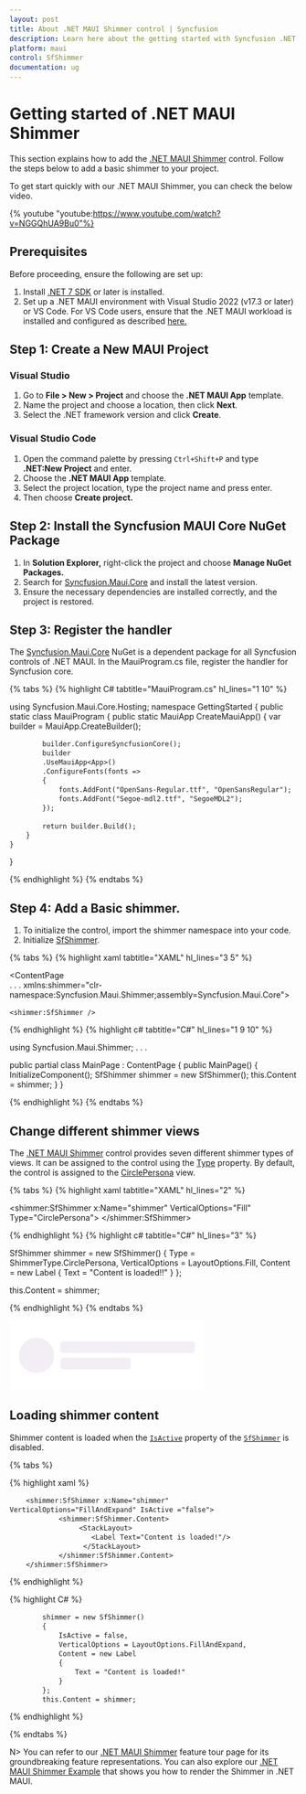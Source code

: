 ```yaml
---
layout: post
title: About .NET MAUI Shimmer control | Syncfusion
description: Learn here about the getting started with Syncfusion .NET MAUI Shimmer (SfShimmer) control, its elements and more.
platform: maui
control: SfShimmer
documentation: ug
---
```


# Getting started of .NET MAUI Shimmer

This section explains how to add the [.NET MAUI Shimmer](https://www.syncfusion.com/maui-controls/maui-shimmer) control. Follow the steps below to add a basic shimmer to your project.

To get start quickly with our .NET MAUI Shimmer, you can check the below video.

{% youtube
"youtube:https://www.youtube.com/watch?v=NGGQhUA9Bu0"%}

## Prerequisites

Before proceeding, ensure the following are set up:
1. Install [.NET 7 SDK](https://dotnet.microsoft.com/en-us/download/dotnet/7.0) or later is installed.
2. Set up a .NET MAUI environment with Visual Studio 2022 (v17.3 or later) or VS Code. For VS Code users, ensure that the .NET MAUI workload is installed and configured as described [here.](https://learn.microsoft.com/en-us/dotnet/maui/get-started/installation?view=net-maui-8.0&tabs=visual-studio-code)

## Step 1: Create a New MAUI Project

### Visual Studio

1. Go to **File > New > Project** and choose the **.NET MAUI App** template.
2. Name the project and choose a location, then click **Next**.
3. Select the .NET framework version and click **Create**.

### Visual Studio Code

1. Open the command palette by pressing `Ctrl+Shift+P` and type **.NET:New Project** and enter.
2. Choose the **.NET MAUI App** template.
3. Select the project location, type the project name and press enter.
4. Then choose **Create project.**

## Step 2: Install the Syncfusion MAUI Core NuGet Package

1. In **Solution Explorer,** right-click the project and choose **Manage NuGet Packages.**
2. Search for [Syncfusion.Maui.Core](https://www.nuget.org/packages/Syncfusion.Maui.Core/) and install the latest version.
3. Ensure the necessary dependencies are installed correctly, and the project is restored.

## Step 3: Register the handler

The [Syncfusion.Maui.Core](https://www.nuget.org/packages/Syncfusion.Maui.Core/) NuGet is a dependent package for all Syncfusion controls of .NET MAUI. In the MauiProgram.cs file, register the handler for Syncfusion core.

{% tabs %}
{% highlight C# tabtitle="MauiProgram.cs" hl_lines="1 10" %}

using Syncfusion.Maui.Core.Hosting;
namespace GettingStarted
{
    public static class MauiProgram
    {
        public static MauiApp CreateMauiApp()
        {
            var builder = MauiApp.CreateBuilder();

            builder.ConfigureSyncfusionCore();
            builder
            .UseMauiApp<App>()
            .ConfigureFonts(fonts =>
            {
                fonts.AddFont("OpenSans-Regular.ttf", "OpenSansRegular");
                fonts.AddFont("Segoe-mdl2.ttf", "SegoeMDL2");
            });

            return builder.Build();
        }
    }
}

{% endhighlight %}
{% endtabs %}

## Step 4: Add a Basic shimmer.

1. To initialize the control, import the shimmer namespace into your code.
2. Initialize [SfShimmer](https://help.syncfusion.com/cr/maui/Syncfusion.Maui.Shimmer.SfShimmer.html).

{% tabs %}
{% highlight xaml tabtitle="XAML" hl_lines="3 5" %}

<ContentPage   
    . . .
    xmlns:shimmer="clr-namespace:Syncfusion.Maui.Shimmer;assembly=Syncfusion.Maui.Core">

    <shimmer:SfShimmer />
</ContentPage>

{% endhighlight %}
{% highlight c# tabtitle="C#" hl_lines="1 9 10" %}

using Syncfusion.Maui.Shimmer;
. . .

public partial class MainPage : ContentPage
{
    public MainPage()
    {
        InitializeComponent();
        SfShimmer shimmer = new SfShimmer();
        this.Content = shimmer;
    }
}

{% endhighlight %}
{% endtabs %}

## Change different shimmer views

The [.NET MAUI Shimmer](https://help.syncfusion.com/cr/maui/Syncfusion.Maui.Shimmer.SfShimmer.html) control provides seven different shimmer types of views. It can be assigned to the control using the [Type](https://help.syncfusion.com/cr/maui/Syncfusion.Maui.Shimmer.SfShimmer.html#Syncfusion_Maui_Shimmer_SfShimmer_Type) property. By default, the control is assigned to the [CirclePersona](https://help.syncfusion.com/cr/maui/Syncfusion.Maui.Shimmer.ShimmerType.html#Syncfusion_Maui_Shimmer_ShimmerType_CirclePersona) view.

{% tabs %}
{% highlight xaml tabtitle="XAML" hl_lines="2" %}

<shimmer:SfShimmer x:Name="shimmer" VerticalOptions="Fill"
                   Type="CirclePersona">
    <StackLayout>
        <Label
            Text="Content is loaded!"
            HorizontalOptions="CenterAndExpand"
            VerticalOptions="CenterAndExpand">
        </Label>
    </StackLayout>
</shimmer:SfShimmer>

{% endhighlight %}
{% highlight c# tabtitle="C#" hl_lines="3" %}

SfShimmer shimmer = new SfShimmer()
   {
      Type = ShimmerType.CirclePersona,
      VerticalOptions = LayoutOptions.Fill,
      Content = new Label
      {
         Text = "Content is loaded!!"
      }
   };

   this.Content = shimmer;

{% endhighlight %}
{% endtabs %}

![Circle persona shimmer view in .NET MAUI.](images/overview/maui-circle-persona.gif)

## Loading shimmer content

Shimmer content is loaded when the [`IsActive`](https://help.syncfusion.com/cr/maui/Syncfusion.Maui.Shimmer.SfShimmer.html#Syncfusion_Maui_Shimmer_SfShimmer_IsActive) property of the [`SfShimmer`](https://help.syncfusion.com/cr/maui/Syncfusion.Maui.Shimmer.SfShimmer.html) is disabled.

{% tabs %} 

{% highlight xaml %} 

        <shimmer:SfShimmer x:Name="shimmer" VerticalOptions="FillAndExpand" IsActive ="false">
                <shimmer:SfShimmer.Content>
                     <StackLayout>
                        <Label Text="Content is loaded!"/>
                      </StackLayout>
                </shimmer:SfShimmer.Content>
        </shimmer:SfShimmer>

{% endhighlight %}

{% highlight C# %} 

            shimmer = new SfShimmer()
            {
                IsActive = false,
                VerticalOptions = LayoutOptions.FillAndExpand,
                Content = new Label
                {
                    Text = "Content is loaded!"
                }
            };
            this.Content = shimmer;

{% endhighlight %}

{% endtabs %}

N> You can refer to our [.NET MAUI Shimmer](https://www.syncfusion.com/maui-controls/maui-shimmer) feature tour page for its groundbreaking feature representations. You can also explore our [.NET MAUI Shimmer Example](https://github.com/syncfusion/maui-demos/tree/master/MAUI/Shimmer) that shows you how to render the Shimmer in .NET MAUI.